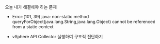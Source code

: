 오늘 내가 해결해야 하는 문제
* Error:(101, 39) java: non-static method queryForObject(java.lang.String,java.lang.Object) cannot be referenced from a static context

* vSphere API Collector 실행하여 구조적 진단하기
